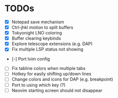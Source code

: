 # TODOs

- [x] Notepad save mechanism
- [x] Ctrl-jhkl motion to split buffers
- [x] Tokyonight LNO coloring
- [x] Buffer clearing keybinds
- [x] Explore telescope extensions (e.g. DAP)
- [x] Fix multiple LSP status not showing
- [-] Port lvim config
- [ ] Fix tabline colors when multiple tabs
- [ ] Hotkey for easily shifting up/down lines
- [ ] Change colors and icons for DAP (e.g. breakpoint)
- [ ] Port to using which key (?)
- [ ] Neovim starting screen should not disappear
